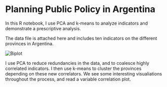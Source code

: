 # Planning Public Policy in Argentina
In this R notebook, I use PCA and k-means to analyze indicators and demonstrate a prescriptive analysis.

The data file is attached here and includes ten indicators on the different provinces in Argentina.

![Biplot](https://raw.githubusercontent.com/gargimaheshwari/Argentina/biplot.png)

I use PCA to reduce redundancies in the data, and to coalesce highly correlated indicators. I then use k-means to cluster the provinces depending on these new correlators. We see some interesting visualiations throughout the process, and read a variable correlation plot.
